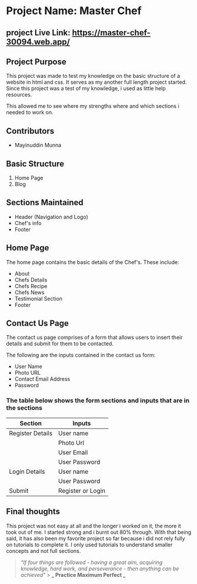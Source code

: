 # Project Name: Master Chef

## project Live Link: https://master-chef-30094.web.app/

## Project Purpose

This project was made to test my knowledge on the basic structure of a website in html and css. It serves as my another full length project started. Since this project was a test of my knowledge, i used as little help resources.

This allowed me to see where my strengths where and which sections i needed to work on.

## Contributors

- Mayinuddin Munna

## Basic Structure

1. Home Page
2. Blog

## Sections Maintained

- Header (Navigation and Logo)
- Chef's info
- Footer

## Home Page

The home page contains the basic details of the Chef's. These include:

- About
- Chefs Details
- Chefs Recipe
- Chefs News
- Testimonial Section
- Footer

## Contact Us Page

The contact us page comprises of a form that allows users to insert their details and submit for them to be contacted.

The following are the inputs contained in the contact us form:

- User Name
- Photo URL
- Contact Email Address
- Password

### The table below shows the form sections and inputs that are in the sections

| Section | Inputs |
|--------------|--------------|
| Register Details | User name |
| | Photo Url | |
| | User Email | |
| | User Password | |
| Login Details | User name |
| | User Password | |
| Submit | Register or Login |


## Final thoughts

This project was not easy at all and the longer i worked on it, the more it took out of me. I started strong and i burnt out 80% through. With that being said, it has also been my favorite project so far because i did not rely fully on tutorials to complete it. I only used tutorials to understand smaller concepts and not full sections.

> _"If four things are followed - having a great aim, acquiring knowledge, hard work, and perseverance - then anything can be achieved"_ > **_ Practice Maximum Perfect _**
